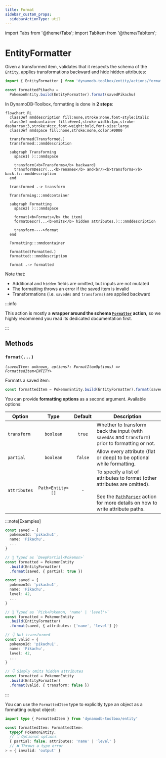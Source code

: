 ```yaml
---
title: Format
sidebar_custom_props:
  sidebarActionType: util
---
```


import Tabs from '@theme/Tabs';
import TabItem from '@theme/TabItem';

# EntityFormatter

Given a transformed item, validates that it respects the schema of the `Entity`, applies transformations backward and hide hidden attributes:

```ts
import { EntityFormatter } from 'dynamodb-toolbox/entity/actions/format'

const formattedPikachu =
  PokemonEntity.build(EntityFormatter).format(savedPikachu)
```

In DynamoDB-Toolbox, formatting is done in **2 steps**:

```mermaid
flowchart RL
  classDef mmddescription fill:none,stroke:none,font-style:italic
  classDef mmdcontainer fill:#eee4,stroke-width:1px,stroke-dasharray:3,stroke:#ccc,font-weight:bold,font-size:large
  classDef mmdspace fill:none,stroke:none,color:#0000

  transformed(Transformed.)
  transformed:::mmddescription

  subgraph Transforming
    space1( ):::mmdspace

    transform(<b>Transforms</b> backward)
    transformDescr(...<b>renames</b> and<br/><b>transforms</b> back.):::mmddescription
  end

  transformed .-> transform

  Transforming:::mmdcontainer

  subgraph Formatting
    space2( ):::mmdspace

    format(<b>Formats</b> the item)
    formatDescr(...<b>omits</b> hidden attributes.):::mmddescription

    transform---->format
  end

  Formatting:::mmdcontainer

  formatted(Formatted.)
  formatted:::mmddescription

  format .-> formatted
```

Note that:

- Additional and `hidden` fields are omitted, but inputs are not mutated
- The formatting throws an error if the saved item is invalid
- Transformations (i.e. `savedAs` and `transforms`) are applied backward

:::info

This action is mostly a **wrapper around the schema [`Formatter`](../../../4-schemas/16-actions/2-format.md) action**, so we highly recommend you read its dedicated documentation first.

:::

## Methods

### `format(...)`

<p style={{ marginTop: '-15px' }}><i><code>(savedItem: unknown, options?: FormatItemOptions) => FormattedItem&lt;ENTITY&gt;</code></i></p>

Formats a saved item:

<!-- prettier-ignore -->
```ts
const formattedItem = PokemonEntity.build(EntityFormatter).format(savedItem)
```

You can provide **formatting options** as a second argument. Available options:

| Option       |       Type       | Default | Description                                                                                                                                                                                          |
| ------------ | :--------------: | :-----: | ---------------------------------------------------------------------------------------------------------------------------------------------------------------------------------------------------- |
| `transform`  |    `boolean`     | `true`  | Whether to transform back the input (with `savedAs` and `transform`) prior to formatting or not.                                                                                                     |
| `partial`    |    `boolean`     | `false` | Allow every attribute (flat or deep) to be optional while formatting.                                                                                                                                |
| `attributes` | `Path<Entity>[]` |    -    | To specify a list of attributes to format (other attributes are omitted).<br/><br/>See the [`PathParser`](../19-parse-paths/index.md#paths) action for more details on how to write attribute paths. |

:::note[Examples]

<Tabs>
<TabItem value="partial" label="Partial">

```ts
const saved = {
  pokemonId: 'pikachu1',
  name: 'Pikachu',
  ...
}

// 🙌 Typed as `DeepPartial<Pokemon>`
const formatted = PokemonEntity
  .build(EntityFormatter)
  .format(saved, { partial: true })
```

</TabItem>
<TabItem value="attributes" label="Attributes">

```ts
const saved = {
  pokemonId: 'pikachu1',
  name: 'Pikachu',
  level: 42,
  ...
}

// 🙌 Typed as `Pick<Pokemon, 'name' | 'level'>`
const formatted = PokemonEntity
  .build(EntityFormatter)
  .format(saved, { attributes: ['name', 'level'] })
```

</TabItem>
<TabItem value="formatting-only" label="Formatting only">

```ts
// 👇 Not transformed
const valid = {
  pokemonId: 'pikachu1',
  name: 'Pikachu',
  level: 42,
  ...
}

// 👇 Simply omits hidden attributes
const formatted = PokemonEntity
  .build(EntityFormatter)
  .format(valid, { transform: false })
```

</TabItem>
</Tabs>

:::

You can use the `FormattedItem` type to explicitly type an object as a formatting output object:

```ts
import type { FormattedItem } from 'dynamodb-toolbox/entity'

const formattedItem: FormattedItem<
  typeof PokemonEntity,
  // 👇 Optional options
  { partial: false; attributes: 'name' | 'level' }
  // ❌ Throws a type error
> = { invalid: 'output' }
```
